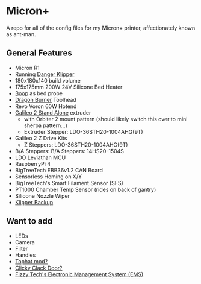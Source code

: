 # Micron+
A repo for all of the config files for my Micron+ printer, affectionately known as ant-man.

## General Features
- Micron R1
- Running [Danger Klipper](https://dangerklipper.io/)
- 180x180x140 build volume
- 175x175mm 200W 24V Silicone Bed Heater
- [Boop](https://github.com/PrintersForAnts/Boop) as bed probe
- [Dragon Burner](https://github.com/chirpy2605/voron/tree/main/V0/Dragon_Burner) Toolhead
- Revo Voron 60W Hotend
- [Galileo 2 Stand Alone](https://github.com/JaredC01/Galileo2) extruder
  - with Orbiter 2 mount pattern (should likely switch this over to mini sherpa pattern...)
  - Extruder Stepper: LDO-36STH20-1004AHG(9T)
- Galileo 2 Z Drive Kits
  - Z Steppers: LDO-36STH20-1004AHG(9T)
- B/A Steppers: B/A Steppers: 14HS20-1504S
- LDO Leviathan MCU
- RaspberryPi 4
- BigTreeTech EBB36v1.2 CAN Board
- Sensorless Homing on X/Y
- BigTreeTech's Smart Filament Sensor (SFS)
- PT1000 Chamber Temp Sensor (rides on back of gantry)
- Silicone Nozzle Wiper
- [Klipper Backup](https://klipperbackup.xyz/)

## Want to add
- LEDs
- Camera
- Filter
- Handles
- [Tophat mod?](https://www.printables.com/model/761305-micron-top-canopy)
- [Clicky Clack Door?](https://github.com/TheVoronModder/MiniFridge?tab=readme-ov-file)
- [Fizzy Tech's Electronic Management System (EMS)](https://www.printables.com/model/872507-ft-ems-micron-180)
